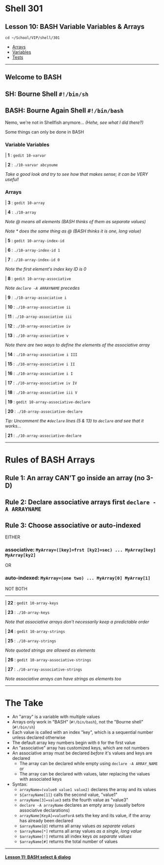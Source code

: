 # Shell 301
## Lesson 10: BASH Variable Variables & Arrays

`cd ~/School/VIP/shell/301`

- [Arrays](https://github.com/inkVerb/vip/blob/master/Cheat-Sheets/Arrays.md)
- [Variables](https://github.com/inkVerb/vip/blob/master/Cheat-Sheets/Variables.md)
- [Tests](https://github.com/inkVerb/vip/blob/master/Cheat-Sheets/Tests.md)

___

## Welcome to BASH
## SH: Bourne Shell `#!/bin/sh`
## BASH: Bourne Again Shell `#!/bin/bash`

Nemo, we're not in Shellfish anymore... *(Hehe, see what I did there?)*

Some things can only be done in BASH

### Variable Variables

| **1** : `gedit 10-varvar`

| **2** : `./10-varvar abcyoume`

*Take a good look and try to see how that makes sense; it can be VERY useful!*

### Arrays

| **3** : `gedit 10-array`

| **4** : `./10-array`

*Note @ means all elements (BASH thinks of them as separate values)*

*Note * does the same thing as @ (BASH thinks it is one, long value)*

| **5** : `gedit 10-array-index-id`

| **6** : `./10-array-index-id 1`

| **7** : `./10-array-index-id 0`

*Note the first element's index key ID is 0*

| **8** : `gedit 10-array-associative`

*Note `declare -A ARRAYNAME` precedes*

| **9** : `./10-array-associative i`

| **10** : `./10-array-associative ii`

| **11** : `./10-array-associative iii`

| **12** : `./10-array-associative iv`

| **13** : `./10-array-associative v`

*Note there are two ways to define the elements of the associative array*

| **14** : `./10-array-associative i III`

| **15** : `./10-array-associative i II`

| **16** : `./10-array-associative i I`

| **17** : `./10-array-associative iv IV`

| **18** : `./10-array-associative iii V`

| **19** : `gedit 10-array-associative-declare`

| **20** : `./10-array-associative-declare`

*Tip: Uncomment the `#declare` lines (5 & 13) to `declare` and see that it works...*

| **21** : `./10-array-associative-declare`

___
# Rules of BASH Arrays
## Rule 1: An array CAN'T go inside an array (no 3-D)
## Rule 2: Declare associative arrays first `declare -A ARRAYNAME`
## Rule 3: Choose associative or auto-indexed
EITHER
### associative: `MyArray=([key]=frst [ky2]=sec) ... MyArray[key] MyArray[ky2]`
OR
### auto-indexed: `MyArray=(one two) ... MyArray[0] MyArray[1]`

NOT BOTH

___

| **22** : `gedit 10-array-keys`

| **23** : `./10-array-keys`

*Note that associative arrays don't necessarily keep a predictable order*

| **24** : `gedit 10-array-strings`

| **25** : `./10-array-strings`

*Note quoted strings are allowed as elements*

| **26** : `gedit 10-array-associative-strings`

| **27** : `./10-array-associative-strings`

*Note associative arrays can have strings as elements too*

___

# The Take

- An "array" is a variable with multiple values
- Arrays only work in "BASH" (`#!/bin/bash`), not the "Bourne shell" (`#!/bin/sh`)
- Each value is called with an index "key", which is a sequential number unless declared otherwise
- The default array key numbers begin with `0` for the first value
- An "associative" array has customized keys, which are not numbers
- An associative array must be declared *before* it's values and keys are declared
  - The array can be declared while empty using `declare -A ARRAY_NAME` or
  - The array can be declared with values, later replacing the values with associated keys
- Syntax:
  - `arrayName=(value0 value1 value2)` declares the array and its values
  - `${arrayName[1]}` calls the second value, "value1"
  - `arrayName[3]=value3` sets the fourth value as "value3"
  - `declare -A arrayName` declares an empty array (usually before associative declarations)
  - `arrayName[KeyA]=valueForA` sets the key and its value, if the array has already been declared
  - `$arrayName[@]` returns all array values *as separate values*
  - `$arrayName[*]` returns all array values *as a single, long value*
  - `$arrayName[!]` returns all index keys *as separate values*
  - `$arrayName[#]` returns the total number of values

___

#### [Lesson 11: BASH select & dialog](https://github.com/inkVerb/vip/blob/master/301-shell/Lesson-11.md)
